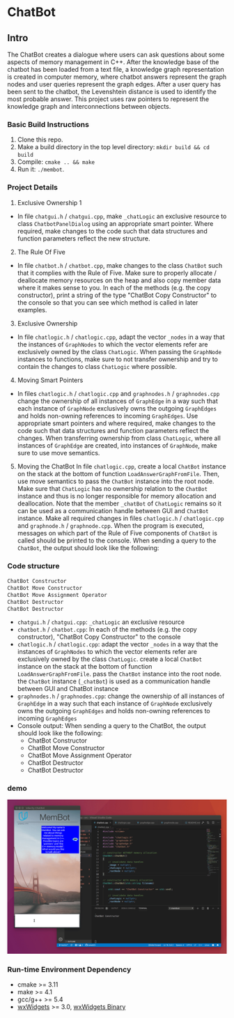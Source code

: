 # ChatBot

## Intro
The ChatBot creates a dialogue where users can ask questions about some aspects of memory management in C++. After the knowledge base of the chatbot has been loaded from a text file, a knowledge graph representation is created in computer memory, where chatbot answers represent the graph nodes and user queries represent the graph edges. After a user query has been sent to the chatbot, the Levenshtein distance is used to identify the most probable answer. This project uses raw pointers to represent the knowledge graph and interconnections between objects.

### Basic Build Instructions
1. Clone this repo.
2. Make a build directory in the top level directory: `mkdir build && cd build`
3. Compile: `cmake .. && make`
4. Run it: `./membot`.

### Project Details
1. Exclusive Ownership 1
- In file `chatgui.h` / `chatgui.cpp`, make `_chatLogic` an exclusive resource to class `ChatbotPanelDialog` using an appropriate smart pointer. Where required, make changes to the code such that data structures and function parameters reflect the new structure. 

2. The Rule Of Five
- In file `chatbot.h` / `chatbot.cpp`, make changes to the class `ChatBot` such that it complies with the Rule of Five. Make sure to properly allocate / deallocate memory resources on the heap and also copy member data where it makes sense to you.  In each of the methods (e.g. the copy constructor), print a string of the type "ChatBot Copy Constructor" to the console so that you can see which method is called in later examples. 

3. Exclusive Ownership
- In file `chatlogic.h` / `chatlogic.cpp`, adapt the vector `_nodes` in a way that the instances of `GraphNodes` to which the vector elements refer are exclusively owned by the class `ChatLogic`.  When passing the `GraphNode` instances to functions, make sure to not transfer ownership and try to contain the changes to class `ChatLogic` where possible. 

4. Moving Smart Pointers
- In files `chatlogic.h` / `chatlogic.cpp` and `graphnodes.h` / `graphnodes.cpp` change the ownership of all instances of `GraphEdge` in a way such that each instance of `GraphNode` exclusively owns the outgoing `GraphEdges` and holds non-owning references to incoming `GraphEdges`. Use appropriate smart pointers and where required, make changes to the code such that data structures and function parameters reflect the changes. When transferring ownership from class `ChatLogic`, where all instances of `GraphEdge` are created, into instances of `GraphNode`, make sure to use move semantics. 

5. Moving the ChatBot
In file `chatlogic.cpp`, create a local `ChatBot` instance on the stack at the bottom of function `LoadAnswerGraphFromFile`. Then, use move semantics to pass the `ChatBot` instance into the root node. Make sure that `ChatLogic` has no ownership relation to the `ChatBot` instance and thus is no longer responsible for memory allocation and deallocation. Note that the member `_chatBot` of `ChatLogic` remains so it can be used as a communication handle between GUI and `ChatBot` instance. Make all required changes in files `chatlogic.h` / `chatlogic.cpp` and `graphnode.h` / `graphnode.cpp`. When the program is executed, messages on which part of the Rule of Five components of `ChatBot` is called should be printed to the console. When sending a query to the `ChatBot`, the output should look like the following: 


### Code structure
```
ChatBot Constructor
ChatBot Move Constructor
ChatBot Move Assignment Operator
ChatBot Destructor
ChatBot Destructor 
```
* `chatgui.h` / `chatgui.cpp`:  `_chatLogic` an exclusive resource 
* `chatbot.h` / `chatbot.cpp`:  In each of the methods (e.g. the copy constructor), "ChatBot Copy Constructor" to the console
* `chatlogic.h` / `chatlogic.cpp`: adapt the vector `_nodes` in a way that the instances of `GraphNodes` to which the vector elements refer are exclusively owned by the class `ChatLogic`. create a local `ChatBot` instance on the stack at the bottom of function `LoadAnswerGraphFromFile`. pass the `ChatBot` instance into the root node. the `ChatBot` instance (`_chatBot`) is used as a communication handle between GUI and ChatBot instance
* `graphnodes.h` / `graphnodes.cpp`: change the ownership of all instances of `GraphEdge` in a way such that each instance of `GraphNode` exclusively owns the outgoing `GraphEdges` and holds non-owning references to incoming `GraphEdges`
* Console output: When sending a query to the ChatBot, the output should look like the following:
    * ChatBot Constructor
    * ChatBot Move Constructor
    * ChatBot Move Assignment Operator
    * ChatBot Destructor
    * ChatBot Destructor 

### demo 
![demo](chatbot_demo.gif)

### Run-time Environment Dependency
* cmake >= 3.11
* make >= 4.1
* gcc/g++ >= 5.4
* [wxWidgets](https://wiki.wxwidgets.org/Install) >= 3.0, [wxWidgets Binary](https://wiki.codelite.org/pmwiki.php/Main/WxWidgets30Binaries#toc2)

